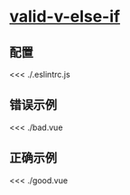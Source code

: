 # [valid-v-else-if](https://eslint.vuejs.org/rules/valid-v-else-if.html)

## 配置

<<< ./.eslintrc.js

## 错误示例

<<< ./bad.vue

## 正确示例

<<< ./good.vue
